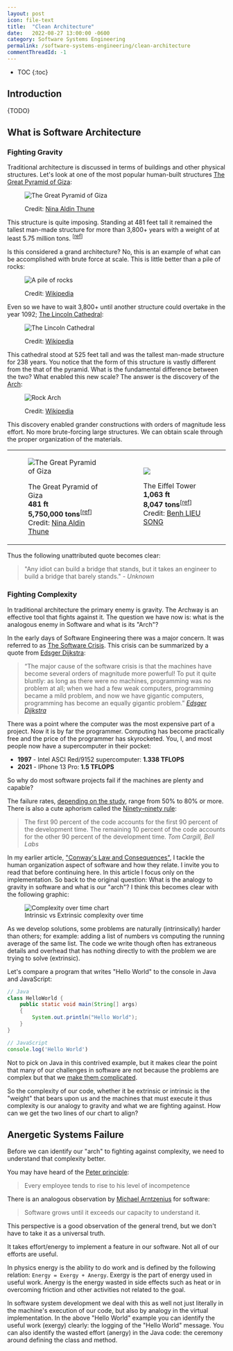 ```yaml
---
layout: post
icon: file-text
title:  "Clean Architecture"
date:   2022-08-27 13:00:00 -0600
category: Software Systems Engineering
permalink: /software-systems-engineering/clean-architecture
commentThreadId: -1
---
```


* TOC
{:toc}

## Introduction

{TODO}

## What is Software Architecture

### Fighting Gravity

Traditional architecture is discussed in terms of buildings and other physical structures.
Let's look at one of the most popular human-built structures
[The Great Pyramid of Giza](https://en.wikipedia.org/wiki/Great_Pyramid_of_Giza):

<figure>
    <img src="/media-library/software-systems-engineering/pyramid-of-giza.jpg" alt="The Great Pyramid of Giza">
<figcaption markdown="1">

Credit: [Nina Aldin Thune](https://commons.wikimedia.org/w/index.php?curid=282496)

</figcaption>
</figure>

This structure is quite imposing. Standing at 481 feet tall it remained the tallest man-made
structure for more than 3,800+ years with a weight of at least
5.75 million tons.
<sup>[[ref](https://weightofstuff.com/how-much-does-the-pyramid-of-giza-weigh/)]</sup>

Is this considered a grand architecture? No, this is an example of what can be accomplished with
brute force at scale. This is little better than a pile of rocks:

<figure>
    <img src="/media-library/software-systems-engineering/rock-pile.png" alt="A pile of rocks">
<figcaption markdown="1">

Credit: [Wikipedia](https://en.wikipedia.org/wiki/Cairn)

</figcaption>
</figure>

Even so we have to wait 3,800+ until another structure could overtake in the year 1092;
[The Lincoln Cathedral](https://en.wikipedia.org/wiki/Lincoln_Cathedral):

<figure>
    <img src="/media-library/software-systems-engineering/lincoln-cathedral.jpg" alt="The Lincoln Cathedral">
<figcaption markdown="1">

Credit: [Wikipedia](https://en.wikipedia.org/wiki/Lincoln_Cathedral)

</figcaption>
</figure>

This cathedral stood at 525 feet tall and was the tallest man-made structure for 238 years. You notice
that the form of this structure is vastly different from the that of the pyramid. What is the fundamental
difference between the two? What enabled this new scale? The answer is the discovery of the
[Arch](https://en.wikipedia.org/wiki/Arch):

<figure>
    <img src="/media-library/software-systems-engineering/rock-arch.jpg" alt="Rock Arch">
<figcaption markdown="1">

Credit: [Wikipedia](https://en.wikipedia.org/wiki/Arch#/media/File:Arch_Balance_(cropped).jpg)

</figcaption>
</figure>

This discovery enabled grander constructions with orders of magnitude less effort.
No more brute-forcing large structures. We can obtain scale through the proper
organization of the materials.

<table>
    <tr>
        <td>
<figure>
    <img src="/media-library/software-systems-engineering/pyramid-of-giza.jpg" alt="The Great Pyramid of Giza">
<figcaption markdown="1">

The Great Pyramid of Giza<br>
**481 ft**<br>
**5,750,000 tons**<sup>[[ref](https://weightofstuff.com/how-much-does-the-pyramid-of-giza-weigh/)]</sup><br>
Credit: [Nina Aldin Thune](https://commons.wikimedia.org/w/index.php?curid=282496)

</figcaption>
</figure>
        </td>
        <td>
<figure>
    <img src="/media-library/software-systems-engineering/eiffel-tower.jpg">
<figcaption markdown="1">

The Eiffel Tower<br>
**1,063 ft**<br>
**8,047 tons**<sup>[[ref](https://en.wikipedia.org/wiki/Eiffel_Tower)]</sup><br>
Credit: [Benh LIEU SONG](https://commons.wikimedia.org/w/index.php?curid=6926930)

</figcaption>
</figure>
        </td>
    </tr>
</table>

Thus the following unattributed quote becomes clear:

> "Any idiot can build a bridge that stands, but it takes an
> engineer to build a bridge that barely stands."
> <cite>- Unknown</cite>

### Fighting Complexity

In traditional architecture the primary enemy is gravity. The Archway is an effective tool that
fights against it. The question we have now is: what is the analogous enemy in Software and what is
its "Arch"?

In the early days of Software Engineering there was a major concern. It was referred to as
[The Software Crisis](https://en.wikipedia.org/wiki/Software_crisis). This crisis can be
summarized by a quote from [Edsger Dijkstra](https://en.wikipedia.org/wiki/Edsger_Dijkstra):

> “The major cause of the software crisis is that the machines have become several orders of magnitude more
> powerful! To put it quite bluntly: as long as there were no machines, programming was no problem at all;
> when we had a few weak computers, programming became a mild problem, and now we have gigantic computers,
> programming has become an equally gigantic problem.”
> <cite markdown="1">[Edsger Dijkstra](https://en.wikipedia.org/wiki/Edsger_Dijkstra)</cite>

There was a point where the computer was the most expensive part of a project. Now it is by far
the programmer. Computing has become practically free and the price of the programmer has skyrocketed.
You, I, and most people now have a supercomputer in their pocket:

* **1997** - Intel ASCI Red/9152 supercomputer: **1.338 TFLOPS**
* **2021** - IPhone 13 Pro: **1.5 TFLOPS**

So why do most software projects fail if the machines are plenty and capable?

The failure rates, [depending on the study](https://www.zdnet.com/article/study-68-percent-of-it-projects-fail/),
range from 50% to 80% or more. There is also a cute aphorism called the [Ninety–ninety rule](https://en.wikipedia.org/wiki/Ninety%E2%80%93ninety_rule):

> The first 90 percent of the code accounts for the first 90 percent of the development time.
> The remaining 10 percent of the code accounts for the other 90 percent of the development time.
> <cite>Tom Cargill, Bell Labs</cite>

In my earlier article, ["Conway's Law and Consequences"](/software-systems-engineering/conways-law-and-consequences),
I tackle the human organization aspect of software and how they relate. I invite you to read that before continuing here. In this article I focus only on the implementation. So back to the original question: What is the analogy to gravity in software and what is our "arch"? I think this becomes clear with the following graphic:

<figure>
    <img src="/media-library/software-systems-engineering/complexity-time-loc.png" alt="Complexity over time chart">
    <figcaption>Intrinsic vs Extrinsic complexity over time</figcaption>
</figure>

As we develop solutions, some problems are naturally (intrinsically) harder than others; for example: adding a
list of numbers vs computing the running average of the same list. The code we write though often has
extraneous details and overhead that has nothing directly to with the problem we are trying to solve (extrinsic).

Let's compare a program that writes "Hello World" to the console in Java and JavaScript:

```java
// Java
class HelloWorld {
    public static void main(String[] args)
    {
        System.out.println("Hello World");
    }
}
```

```js
// JavaScript
console.log('Hello World')
```

Not to pick on Java in this contrived example, but it makes clear the point that many of our challenges in software
are not because the problems are complex but that we
[make them complicated](https://www.youtube.com/watch?v=ubaX1Smg6pY).

So the complexity of our code, whether it be extrinsic or intrinsic is the "weight" that bears upon us and the machines
that must execute it thus complexity is our analogy to gravity and what we are fighting against. How can we get the two lines of our chart to align?

## Anergetic Systems Failure

Before we can identify our "arch" to fighting against complexity, we need to understand that complexity better.

You may have heard of the [Peter principle](https://en.wikipedia.org/wiki/Peter_principle):

> Every employee tends to rise to his level of incompetence

There is an analogous observation by [Michael Arntzenius](http://www.rntz.net/index.html) for software:

> Software grows until it exceeds our capacity to understand it.

This perspective is a good observation of the general trend, but we don't have to take it as a universal truth.

It takes effort/energy to implement a feature in our software. Not all of our efforts are useful.

In physics energy is the ability to do work and is defined by the following relation:
`Energy = Exergy + Anergy`. Exergy is the part of energy used in useful work. Anergy is the
energy wasted in side effects such as heat or in overcoming friction and other activities not related to the goal.

In software system development we deal with this as well not just literally in the machine's execution of our code,
but also by analogy in the virtual implementation. In the above "Hello World" example you can identify the useful
work (exergy) clearly: the logging of the "Hello World" message. You can also identify the wasted effort (anergy)
in the Java code: the ceremony around defining the class and method.

<!--
Energy = Exergy + Anergy
Code   =  ?     +   Code Smell


https://en.wikipedia.org/wiki/Energy
    SI unit	joule
https://en.wikipedia.org/wiki/Exergy

What is the relationship between Anergy and Entropy?
https://www.quora.com/What-is-the-difference-between-anergy-and-entropy
https://wikidiff.com/anergy/entropy
https://en.wikipedia.org/wiki/Entropy
    joules per kelvin
https://en.wikipedia.org/wiki/Entropy_(order_and_disorder)
https://en.wikipedia.org/wiki/Entropy_(computing)
https://en.wikipedia.org/wiki/Information_theory
https://en.wikipedia.org/wiki/Entropy_in_thermodynamics_and_information_theory
https://en.wikipedia.org/wiki/Entropy_(information_theory)

software Rot
https://en.wikipedia.org/wiki/Software_rot


Is Entropy and Complexity equivalent?
But Biological forms increase complexity...
Definitions
https://www.quora.com/Whats-the-relation-between-complexity-and-entropy
-->

<!-- 
Database first vs code first
Where is the Domain of the application?
    Why isn't C# a framework details instead of the database?

https://search.brave.com/search?q=database+first+vs+code+first
https://crosp.net/blog/software-architecture/clean-architecture-part-1-databse-vs-domain/
https://hackmd.io/@pierodibello/S1JvdXoKP
-->

<!--
## Example Architectures

Clean Architecture implies Code First instead of DB first development?
	(Entity Framework)
-->

<!-- 
Monolith by architecture, or monolith by infrastructure?
https://twitter.com/alexcwatt/status/1544876135711916035

https://medium.com/qe-unit/airbnbs-microservices-architecture-journey-to-quality-engineering-d5a490e6ba4f
-->